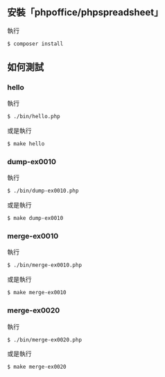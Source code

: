 

## 安裝「phpoffice/phpspreadsheet」

執行

``` sh
$ composer install
```


## 如何測試


### hello

執行

``` sh
$ ./bin/hello.php
```

或是執行

``` sh
$ make hello
```


### dump-ex0010

執行

``` sh
$ ./bin/dump-ex0010.php
```

或是執行

``` sh
$ make dump-ex0010
```

### merge-ex0010

執行

``` sh
$ ./bin/merge-ex0010.php
```

或是執行

``` sh
$ make merge-ex0010
```

### merge-ex0020

執行

``` sh
$ ./bin/merge-ex0020.php
```

或是執行

``` sh
$ make merge-ex0020
```
